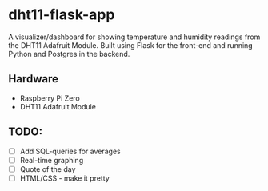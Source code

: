 # dht11-flask-app
A visualizer/dashboard for showing temperature and humidity readings from the DHT11 Adafruit Module.
Built using Flask for the front-end and running Python and Postgres in the backend.

## Hardware
- Raspberry Pi Zero 
- DHT11 Adafruit Module

## TODO:
- [ ] Add SQL-queries for averages
- [ ] Real-time graphing
- [ ] Quote of the day
- [ ] HTML/CSS - make it pretty
